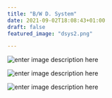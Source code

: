```yaml
---
title: "B/W D. System"
date: 2021-09-02T18:08:43+01:00
draft: false
featured_image: "dsys2.png"

---
```

![enter image description here](https://dabe.design/images/dsys1.png)

![enter image description here](https://dabe.design/images/dsys2.png)

![enter image description here](https://dabe.design/images/dsys3.png)
